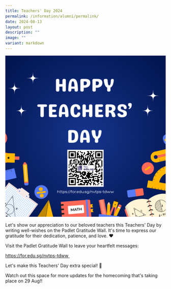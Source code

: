 ```yaml
---
title: Teachers' Day 2024
permalink: /information/alumni/permalink/
date: 2024-08-13
layout: post
description: ""
image: ""
variant: markdown
---
```

![](/images/Alumni/td.png)

Let's show our appreciation to our beloved teachers this Teachers' Day by writing well-wishes on the Padlet Gratitude Wall. It's time to express our gratitude for their dedication, patience, and love. ❤️   
  
Visit the Padlet Gratitude Wall to leave your heartfelt messages:  
  
[https://for.edu.sg/nvtps-tdww   ](https://for.edu.sg/nvtps-tdww   )

Let's make this Teachers' Day extra special! 🍎   
  
Watch out this space for more updates for the homecoming that's taking place on 29 Aug!!